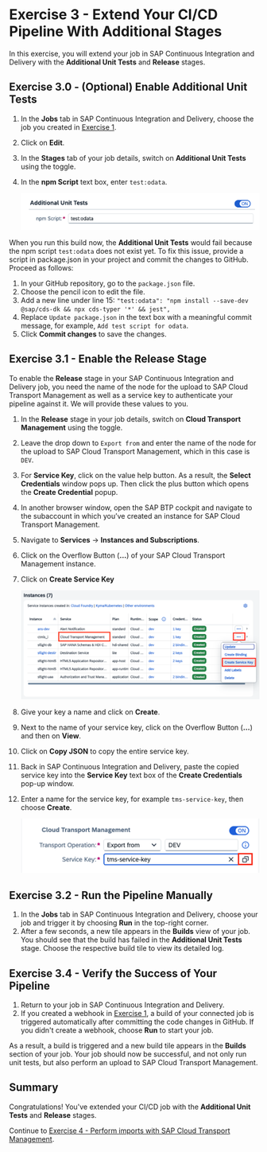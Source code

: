 # Exercise 3 - Extend Your CI/CD Pipeline With Additional Stages

In this exercise, you will extend your job in SAP Continuous Integration and Delivery with the **Additional Unit Tests** and **Release** stages.

## Exercise 3.0 - (Optional) Enable Additional Unit Tests

1. In the **Jobs** tab in SAP Continuous Integration and Delivery, choose the job you created in [Exercise 1](../ex1#exercise-13-create-and-trigger-a-job-in-sap-continuous-integration-and-delivery).
2. Click on **Edit**.
3. In the **Stages** tab of your job details, switch on **Additional Unit Tests** using the toggle.
4. In the **npm Script** text box, enter `test:odata`.

    ![03_01_0000](../ex3/images/03_01_0000.png)

When you run this build now, the **Additional Unit Tests** would fail because the npm script `test:odata` does not exist yet. To fix this issue, provide a script in package.json in your project and commit the changes to GitHub. Proceed as follows:

1. In your GitHub repository, go to the `package.json` file.
2. Choose the pencil icon to edit the file.
3. Add a new line under line 15:
    `"test:odata": "npm install --save-dev @sap/cds-dk && npx cds-typer '*' && jest",`
4. Replace `Update package.json` in the text box with a meaningful commit message, for example, `Add test script for odata`.
5. Click **Commit changes** to save the changes.

## Exercise 3.1 - Enable the Release Stage

To enable the **Release** stage in your SAP Continuous Integration and Delivery job, you need the name of the node for the upload to SAP Cloud Transport Management as well as a service key to authenticate your pipeline against it. We will provide these values to you.

1. In the **Release** stage in your job details, switch on **Cloud Transport Management** using the toggle.
2. Leave the drop down to `Export from` and enter the name of the node for the upload to SAP Cloud Transport Management, which in this case is `DEV`.
3. For **Service Key**, click on the value help button. As a result, the **Select Credentials** window pops up. Then click the plus button which opens the **Create Credential** popup.
4. In another browser window, open the SAP BTP cockpit and navigate to the subaccount in which you’ve created an instance for SAP Cloud Transport Management.
5. Navigate to **Services** → **Instances and Subscriptions**.
6. Click on the Overflow Button (**...**) of your SAP Cloud Transport Management instance.
7. Click on **Create Service Key**

    ![create_servicekey](../ex3/images/create_servicekey.png)

8. Give your key a name and click on **Create**.
9. Next to the name of your service key, click on the Overflow Button (**...**) and then on **View**.
10. Click on **Copy JSON** to copy the entire service key.
11. Back in SAP Continuous Integration and Delivery, paste the copied service key into the **Service Key** text box of the **Create Credentials** pop-up window.
12. Enter a name for the service key, for example `tms-service-key`, then choose **Create**.

    ![03_02_0000](../ex3/images/03_02_0000.png)

## Exercise 3.2 - Run the Pipeline Manually

1. In the **Jobs** tab in SAP Continuous Integration and Delivery, choose your job and trigger it by choosing **Run** in the top-right corner.
2. After a few seconds, a new tile appears in the **Builds** view of your job. You should see that the build has failed in the **Additional Unit Tests** stage. Choose the respective build tile to view its detailed log.

## Exercise 3.4 - Verify the Success of Your Pipeline

1. Return to your job in SAP Continuous Integration and Delivery.
2. If you created a webhook in [Exercise 1](../ex1#exercise-12-optional-create-a-webhook), a build of your connected job is triggered automatically after committing the code changes in GitHub. If you didn't create a webhook, choose **Run** to start your job.

As a result, a build is triggered and a new build tile appears in the **Builds** section of your job. Your job should now be successful, and not only run unit tests, but also perform an upload to SAP Cloud Transport Management.

## Summary

Congratulations! You've extended your CI/CD job with the **Additional Unit Tests** and **Release** stages.

Continue to [Exercise 4 - Perform imports with SAP Cloud Transport Management](../ex4/README.md).
